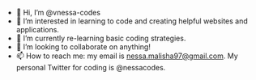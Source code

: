 - 👋 Hi, I’m @vnessa-codes
- 👀 I’m interested in learning to code and creating helpful websites and applications.
- 🌱 I’m currently re-learning basic coding strategies.
- 💞️ I’m looking to collaborate on anything!
- 📫 How to reach me: my email is nessa.malisha97@gmail.com. My personal Twitter for coding is @nessacodes.

<!---
vnessa-codes/vnessa-codes is a ✨ special ✨ repository because its `README.md` (this file) appears on your GitHub profile.
You can click the Preview link to take a look at your changes.
--->
